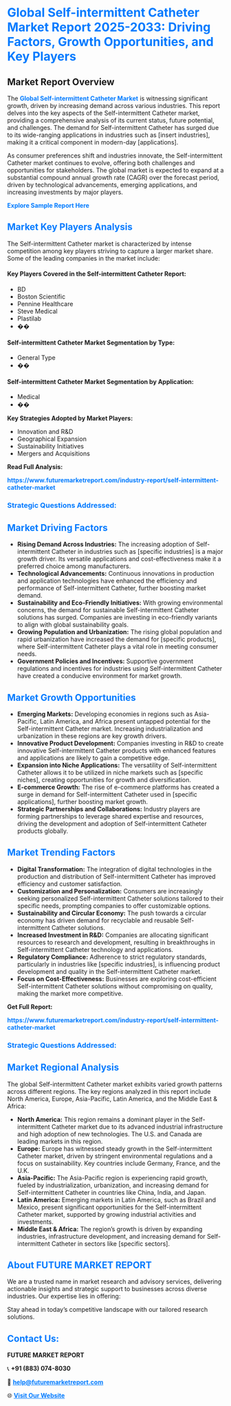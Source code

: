 <h1 style="color: #007BFF;">Global Self-intermittent Catheter Market Report 2025-2033: Driving Factors, Growth Opportunities, and Key Players</h1>

<section id="overview">
<h2>Market Report Overview</h2>
<p>The <a href="https://www.futuremarketreport.com/industry-report/self-intermittent-catheter-market" style="color: #007BFF; text-decoration: none;"><strong>Global Self-intermittent Catheter Market</strong></a> is witnessing significant growth, driven by increasing demand across various industries. This report delves into the key aspects of the Self-intermittent Catheter market, providing a comprehensive analysis of its current status, future potential, and challenges. The demand for Self-intermittent Catheter has surged due to its wide-ranging applications in industries such as [insert industries], making it a critical component in modern-day [applications].</p>
<p>As consumer preferences shift and industries innovate, the Self-intermittent Catheter market continues to evolve, offering both challenges and opportunities for stakeholders. The global market is expected to expand at a substantial compound annual growth rate (CAGR) over the forecast period, driven by technological advancements, emerging applications, and increasing investments by major players.</p>
</section>

<section id="overview">
<p><a href="https://www.futuremarketreport.com/request-sample/reportId=113959" style="color: #007BFF; text-decoration: none;"><strong>Explore Sample Report Here</strong></a></p>
</section>

<section id="key-players">
<h2 style="color: #007BFF;">Market Key Players Analysis</h2>
<p>The Self-intermittent Catheter market is characterized by intense competition among key players striving to capture a larger market share. Some of the leading companies in the market include:</p>
<h4>Key Players Covered in the Self-intermittent Catheter Report:</h4>
<ul><li>BD</li><li>Boston Scientific</li><li>Pennine Healthcare</li><li>Steve Medical</li><li>Plastilab</li><li>��</li></ul>
<h4>Self-intermittent Catheter Market Segmentation by Type:</h4>
<ul><li>General Type</li><li>��</li></ul>

<h4>Self-intermittent Catheter Market Segmentation by Application:</h4>
<ul><li>Medical</li><li>��</li></ul>
<p><strong>Key Strategies Adopted by Market Players:</strong></p>
<ul>
<li>Innovation and R&D</li>
<li>Geographical Expansion</li>
<li>Sustainability Initiatives</li>
<li>Mergers and Acquisitions</li>
</ul>
</section>

<section>
<p><strong>Read Full Analysis: </strong></p><a href="https://www.futuremarketreport.com/industry-report/self-intermittent-catheter-market" style="color: #007BFF; text-decoration: none;"><strong>https://www.futuremarketreport.com/industry-report/self-intermittent-catheter-market</strong></a>
<h3 style="color: #007BFF;">Strategic Questions Addressed:</h3>
</section>

<section id="driving-factors">
<h2 style="color: #007BFF;">Market Driving Factors</h2>
<ul>
<li><strong>Rising Demand Across Industries:</strong> The increasing adoption of Self-intermittent Catheter in industries such as [specific industries] is a major growth driver. Its versatile applications and cost-effectiveness make it a preferred choice among manufacturers.</li>
<li><strong>Technological Advancements:</strong> Continuous innovations in production and application technologies have enhanced the efficiency and performance of Self-intermittent Catheter, further boosting market demand.</li>
<li><strong>Sustainability and Eco-Friendly Initiatives:</strong> With growing environmental concerns, the demand for sustainable Self-intermittent Catheter solutions has surged. Companies are investing in eco-friendly variants to align with global sustainability goals.</li>
<li><strong>Growing Population and Urbanization:</strong> The rising global population and rapid urbanization have increased the demand for [specific products], where Self-intermittent Catheter plays a vital role in meeting consumer needs.</li>
<li><strong>Government Policies and Incentives:</strong> Supportive government regulations and incentives for industries using Self-intermittent Catheter have created a conducive environment for market growth.</li>
</ul>
</section>

<section id="growth-opportunities">
<h2 style="color: #007BFF;">Market Growth Opportunities</h2>
<ul>
<li><strong>Emerging Markets:</strong> Developing economies in regions such as Asia-Pacific, Latin America, and Africa present untapped potential for the Self-intermittent Catheter market. Increasing industrialization and urbanization in these regions are key growth drivers.</li>
<li><strong>Innovative Product Development:</strong> Companies investing in R&D to create innovative Self-intermittent Catheter products with enhanced features and applications are likely to gain a competitive edge.</li>
<li><strong>Expansion into Niche Applications:</strong> The versatility of Self-intermittent Catheter allows it to be utilized in niche markets such as [specific niches], creating opportunities for growth and diversification.</li>
<li><strong>E-commerce Growth:</strong> The rise of e-commerce platforms has created a surge in demand for Self-intermittent Catheter used in [specific applications], further boosting market growth.</li>
<li><strong>Strategic Partnerships and Collaborations:</strong> Industry players are forming partnerships to leverage shared expertise and resources, driving the development and adoption of Self-intermittent Catheter products globally.</li>
</ul>
</section>

<section id="trending-factors">
<h2 style="color: #007BFF;">Market Trending Factors</h2>
<ul>
<li><strong>Digital Transformation:</strong> The integration of digital technologies in the production and distribution of Self-intermittent Catheter has improved efficiency and customer satisfaction.</li>
<li><strong>Customization and Personalization:</strong> Consumers are increasingly seeking personalized Self-intermittent Catheter solutions tailored to their specific needs, prompting companies to offer customizable options.</li>
<li><strong>Sustainability and Circular Economy:</strong> The push towards a circular economy has driven demand for recyclable and reusable Self-intermittent Catheter solutions.</li>
<li><strong>Increased Investment in R&D:</strong> Companies are allocating significant resources to research and development, resulting in breakthroughs in Self-intermittent Catheter technology and applications.</li>
<li><strong>Regulatory Compliance:</strong> Adherence to strict regulatory standards, particularly in industries like [specific industries], is influencing product development and quality in the Self-intermittent Catheter market.</li>
<li><strong>Focus on Cost-Effectiveness:</strong> Businesses are exploring cost-efficient Self-intermittent Catheter solutions without compromising on quality, making the market more competitive.</li>
</ul>
</section>

<section>
<p><strong>Get Full Report: </strong></p><a href="https://www.futuremarketreport.com/industry-report/self-intermittent-catheter-market" style="color: #007BFF; text-decoration: none;"><strong>https://www.futuremarketreport.com/industry-report/self-intermittent-catheter-market</strong></a>
<h3 style="color: #007BFF;">Strategic Questions Addressed:</h3>
</section>


<section id="regional-analysis">
<h2 style="color: #007BFF;">Market Regional Analysis</h2>
<p>The global Self-intermittent Catheter market exhibits varied growth patterns across different regions. The key regions analyzed in this report include North America, Europe, Asia-Pacific, Latin America, and the Middle East & Africa:</p>
<ul>
<li><strong>North America:</strong> This region remains a dominant player in the Self-intermittent Catheter market due to its advanced industrial infrastructure and high adoption of new technologies. The U.S. and Canada are leading markets in this region.</li>
<li><strong>Europe:</strong> Europe has witnessed steady growth in the Self-intermittent Catheter market, driven by stringent environmental regulations and a focus on sustainability. Key countries include Germany, France, and the U.K.</li>
<li><strong>Asia-Pacific:</strong> The Asia-Pacific region is experiencing rapid growth, fueled by industrialization, urbanization, and increasing demand for Self-intermittent Catheter in countries like China, India, and Japan.</li>
<li><strong>Latin America:</strong> Emerging markets in Latin America, such as Brazil and Mexico, present significant opportunities for the Self-intermittent Catheter market, supported by growing industrial activities and investments.</li>
<li><strong>Middle East & Africa:</strong> The region’s growth is driven by expanding industries, infrastructure development, and increasing demand for Self-intermittent Catheter in sectors like [specific sectors].</li>
</ul>
</section>

<footer>
<h2 style="color: #007BFF;">About FUTURE MARKET REPORT</h2>
<p>We are a trusted name in market research and advisory services, delivering actionable insights and strategic support to businesses across diverse industries. Our expertise lies in offering:</p>

<p>Stay ahead in today’s competitive landscape with our tailored research solutions.</p>

<h2 style="color: #007BFF;">Contact Us:</h2>
<p><strong>FUTURE MARKET REPORT</strong></p>
<p>📞 <strong>+91 (883) 074-8030</strong></p>
<p>📧 <strong><a href="mailto:help@futuremarketreport.com" style="color: #007BFF;">help@futuremarketreport.com</a></strong></p>
<p>🌐 <strong><a href="https://www.futuremarketreport.com/" style="color: #007BFF;">Visit Our Website</a></strong></p>
</footer>